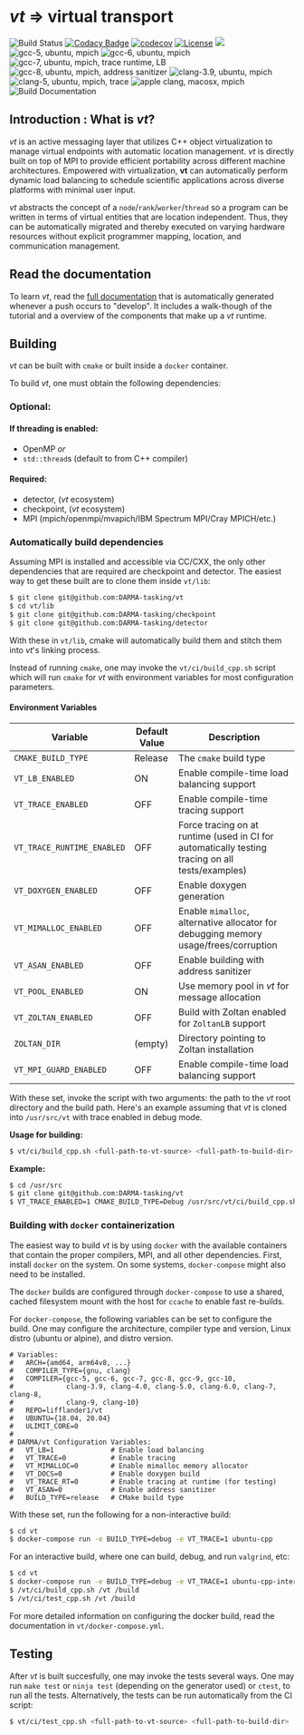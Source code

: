 # *vt* => virtual transport

![Build Status](https://travis-ci.com/DARMA-tasking/vt.svg?branch=develop)
[![Codacy Badge](https://api.codacy.com/project/badge/Grade/e21fba68df8947ecb9a9c51b5e159e56)](https://www.codacy.com/gh/DARMA-tasking/vt?utm_source=github.com&amp;utm_medium=referral&amp;utm_content=DARMA-tasking/vt&amp;utm_campaign=Badge_Grade)
[![codecov](https://codecov.io/gh/DARMA-tasking/vt/branch/develop/graph/badge.svg)](https://codecov.io/gh/DARMA-tasking/vt)
[![License](https://img.shields.io/badge/License-BSD%203--Clause-orange.svg)](https://opensource.org/licenses/BSD-3-Clause)
![](https://github.com/DARMA-tasking/vt/workflows/Docker%20Image%20CI/badge.svg)
![gcc-5, ubuntu, mpich](https://github.com/DARMA-tasking/vt/workflows/PR%20tests%20(gcc-5,%20ubuntu,%20mpich)/badge.svg?branch=develop)
![gcc-6, ubuntu, mpich](https://github.com/DARMA-tasking/vt/workflows/PR%20tests%20(gcc-6,%20ubuntu,%20mpich)/badge.svg?branch=develop)
![gcc-7, ubuntu, mpich, trace runtime, LB](https://github.com/DARMA-tasking/vt/workflows/PR%20tests%20(gcc-7,%20ubuntu,%20mpich,%20trace%20runtime,%20LB)/badge.svg?branch=develop)
![gcc-8, ubuntu, mpich, address sanitizer](https://github.com/DARMA-tasking/vt/workflows/PR%20tests%20(gcc-8,%20ubuntu,%20mpich,%20address%20sanitizer)/badge.svg?branch=develop)
![clang-3.9, ubuntu, mpich](https://github.com/DARMA-tasking/vt/workflows/PR%20tests%20(clang-3.9,%20ubuntu,%20mpich)/badge.svg?branch=develop)
![clang-5, ubuntu, mpich, trace](https://github.com/DARMA-tasking/vt/workflows/PR%20tests%20(clang-5.0,%20ubuntu,%20mpich,%20trace)/badge.svg?branch=develop)
![apple clang, macosx, mpich](https://github.com/DARMA-tasking/vt/workflows/PR%20tests%20(clang-8,%20macosx,%20mpich)/badge.svg?branch=develop)
![Build Documentation](https://github.com/DARMA-tasking/vt/workflows/Build%20Documentation/badge.svg?branch=develop)

## Introduction : What is *vt*?

*vt* is an active messaging layer that utilizes C++ object virtualization to
manage virtual endpoints with automatic location management. *vt* is directly
built on top of MPI to provide efficient portability across different machine
architectures. Empowered with virtualization, **vt** can automatically perform
dynamic load balancing to schedule scientific applications across diverse
platforms with minimal user input.

*vt* abstracts the concept of a `node`/`rank`/`worker`/`thread` so a program can
be written in terms of virtual entities that are location independent. Thus,
they can be automatically migrated and thereby executed on varying hardware
resources without explicit programmer mapping, location, and communication
management.

## Read the documentation

To learn *vt*, read the [full
documentation](https://darma-tasking.github.io/docs/html/index.html) that is
automatically generated whenever a push occurs to "develop". It includes a
walk-though of the tutorial and a overview of the components that make up a *vt*
runtime.

## Building

*vt* can be built with `cmake` or built inside a `docker` container.

To build *vt*, one must obtain the following dependencies:

### Optional:

#### If threading is enabled:
  - OpenMP       _or_
  - `std::thread`s (default to from C++ compiler)

#### Required:
  - detector,   (*vt* ecosystem)
  - checkpoint, (*vt* ecosystem)
  - MPI         (mpich/openmpi/mvapich/IBM Spectrum MPI/Cray MPICH/etc.)

### Automatically build dependencies

Assuming MPI is installed and accessible via CC/CXX, the only other dependencies
that are required are checkpoint and detector. The easiest way to get these
built are to clone them inside `vt/lib`:

```bash
$ git clone git@github.com:DARMA-tasking/vt
$ cd vt/lib
$ git clone git@github.com:DARMA-tasking/checkpoint
$ git clone git@github.com:DARMA-tasking/detector
```

With these in `vt/lib`, cmake will automatically build them and stitch them into
*vt*'s linking process.

Instead of running `cmake`, one may invoke the `vt/ci/build_cpp.sh` script which
will run `cmake` for *vt* with environment variables for most configuration
parameters.

#### Environment Variables

| Variable                    | Default Value   | Description |
| ------------------          | --------------- | ----------- |
| `CMAKE_BUILD_TYPE`          | Release         | The `cmake` build type |
| `VT_LB_ENABLED`             | ON              | Enable compile-time load balancing support |
| `VT_TRACE_ENABLED `         | OFF             | Enable compile-time tracing support |
| `VT_TRACE_RUNTIME_ENABLED ` | OFF             | Force tracing on at runtime (used in CI for automatically testing tracing on all tests/examples) |
| `VT_DOXYGEN_ENABLED `       | OFF             | Enable doxygen generation |
| `VT_MIMALLOC_ENABLED `      | OFF             | Enable `mimalloc`, alternative allocator for debugging memory usage/frees/corruption |
| `VT_ASAN_ENABLED `          | OFF             | Enable building with address sanitizer |
| `VT_POOL_ENABLED `          | ON              | Use memory pool in *vt* for message allocation |
| `VT_ZOLTAN_ENABLED `        | OFF             | Build with Zoltan enabled for `ZoltanLB` support |
| `ZOLTAN_DIR `               | (empty)         | Directory pointing to Zoltan installation |
| `VT_MPI_GUARD_ENABLED `     | OFF             | Enable compile-time load balancing support |

With these set, invoke the script with two arguments: the path to the *vt* root directory and the build path. Here's an example assuming that *vt* is cloned into `/usr/src/vt` with trace enabled in debug mode.

**Usage for building:**

```bash
$ vt/ci/build_cpp.sh <full-path-to-vt-source> <full-path-to-build-dir>
```

**Example:**

```bash
$ cd /usr/src
$ git clone git@github.com:DARMA-tasking/vt
$ VT_TRACE_ENABLED=1 CMAKE_BUILD_TYPE=Debug /usr/src/vt/ci/build_cpp.sh /usr/src/vt /usr/build/vt
```

### Building with `docker` containerization

The easiest way to build *vt* is by using `docker` with the available containers that contain the proper compilers, MPI, and all other dependencies. First, install `docker` on the system. On some systems, `docker-compose` might also need to be installed.

The `docker` builds are configured through `docker-compose` to use a shared, cached filesystem mount with the host for `ccache` to enable fast re-builds.

For `docker-compose`, the following variables can be set to configure the build. One may configure the architecture, compiler type and version, Linux distro (ubuntu or alpine), and distro version.

```
# Variables:
#   ARCH={amd64, arm64v8, ...}
#   COMPILER_TYPE={gnu, clang}
#   COMPILER={gcc-5, gcc-6, gcc-7, gcc-8, gcc-9, gcc-10,
#             clang-3.9, clang-4.0, clang-5.0, clang-6.0, clang-7, clang-8,
#             clang-9, clang-10}
#   REPO=lifflander1/vt
#   UBUNTU={18.04, 20.04}
#   ULIMIT_CORE=0
#
# DARMA/vt Configuration Variables:
#   VT_LB=1              # Enable load balancing
#   VT_TRACE=0           # Enable tracing
#   VT_MIMALLOC=0        # Enable mimalloc memory allocator
#   VT_DOCS=0            # Enable doxygen build
#   VT_TRACE_RT=0        # Enable tracing at runtime (for testing)
#   VT_ASAN=0            # Enable address sanitizer
#   BUILD_TYPE=release   # CMake build type
```

With these set, run the following for a non-interactive build:

```bash
$ cd vt
$ docker-compose run -e BUILD_TYPE=debug -e VT_TRACE=1 ubuntu-cpp
```

For an interactive build, where one can build, debug, and run `valgrind`, etc:

```bash
$ cd vt
$ docker-compose run -e BUILD_TYPE=debug -e VT_TRACE=1 ubuntu-cpp-interactive
$ /vt/ci/build_cpp.sh /vt /build
$ /vt/ci/test_cpp.sh /vt /build
```

For more detailed information on configuring the docker build, read the documentation in `vt/docker-compose.yml`.

## Testing

After *vt* is built succesfully, one may invoke the tests several ways. One may run `make test` or `ninja test` (depending on the generator used) or `ctest`, to run all the tests. Alternatively, the tests can be run automatically from the CI script:

```bash
$ vt/ci/test_cpp.sh <full-path-to-vt-source> <full-path-to-build-dir>
```
